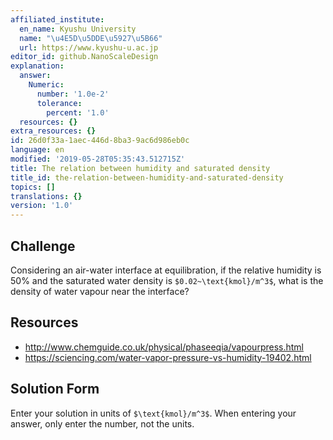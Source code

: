 ```yaml
---
affiliated_institute:
  en_name: Kyushu University
  name: "\u4E5D\u5DDE\u5927\u5B66"
  url: https://www.kyushu-u.ac.jp
editor_id: github.NanoScaleDesign
explanation:
  answer:
    Numeric:
      number: '1.0e-2'
      tolerance:
        percent: '1.0'
  resources: {}
extra_resources: {}
id: 26d0f33a-1aec-446d-8ba3-9ac6d986eb0c
language: en
modified: '2019-05-28T05:35:43.512715Z'
title: The relation between humidity and saturated density
title_id: the-relation-between-humidity-and-saturated-density
topics: []
translations: {}
version: '1.0'
---
```


## Challenge
Considering an air-water interface at equilibration, if the relative humidity is 50% and the saturated water density is `$0.02~\text{kmol}/m^3$`, what is the density of water vapour near the interface?

## Resources

- http://www.chemguide.co.uk/physical/phaseeqia/vapourpress.html
- https://sciencing.com/water-vapor-pressure-vs-humidity-19402.html

## Solution Form
Enter your solution in units of `$\text{kmol}/m^3$`.
When entering your answer, only enter the number, not the units.
